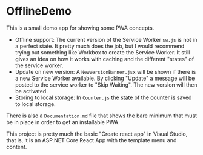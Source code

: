 # OfflineDemo

This is a small demo app for showing some PWA concepts.
- Offline support: The current version of the Service Worker `sw.js` is not in a perfect state. It pretty much does the job, but I would recommend trying out something like Workbox to create the Service Worker. It still gives an idea on how it works with caching and the different "states" of the service worker.
- Update on new version: A `NewVersionBanner.jsx` will be shown if there is a new Service Worker available. By clicking "Update" a message will be posted to the service worker to "Skip Waiting". The new version will then be activated.
- Storing to local storage: In `Counter.js` the state of the counter is saved to local storage.

There is also a `Documentation.md` file that shows the bare minimum that must be in place in order to get an installable PWA.

This project is pretty much the basic "Create react app" in Visual Studio, that is, it is an ASP.NET Core React App with the template menu and content.
